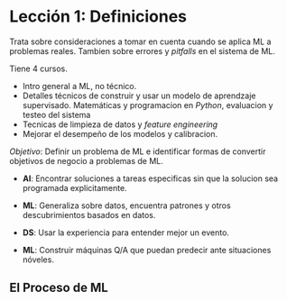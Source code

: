 # Lección 1: Definiciones
Trata sobre consideraciones a tomar en cuenta cuando se aplica ML a problemas reales.
Tambien sobre errores y _pitfalls_ en el sistema de ML.

Tiene 4 cursos.
* Intro general a ML, no técnico.
* Detalles técnicos de construir y usar un modelo de aprendzaje supervisado. Matemáticas y programacion en *Python*, evaluacion y testeo del sistema 
* Tecnicas de limpieza de datos y *feature engineering* 
* Mejorar el desempeño de los modelos y calibracion.

_Objetivo_: Definir un problema de ML e identificar formas de convertir objetivos de negocio a problemas de ML.

* **AI**: Encontrar soluciones a tareas especificas sin que la solucion sea programada explicitamente.
* **ML**: Generaliza sobre datos, encuentra patrones y otros descubrimientos basados en datos.

* **DS**: Usar la experiencia para entender mejor un evento.
* **ML**: Construir máquinas Q/A que puedan predecir ante situaciones nóveles.

## El Proceso de ML

